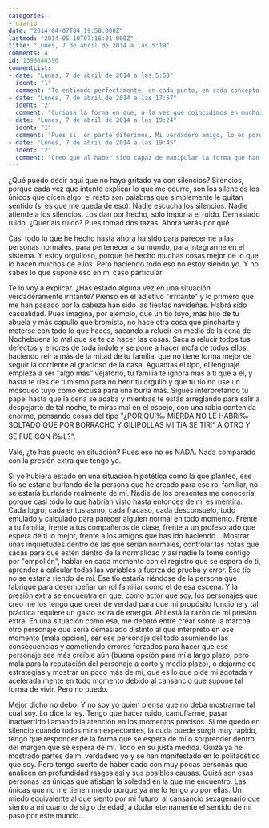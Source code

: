 ```yaml
---
categories:
- diario
date: "2014-04-07T04:19:50.000Z"
lastmod: "2014-05-10T07:16:01.000Z"
title: "Lunes, 7 de abril de 2014 a las 5:19"
comments: 4
id: 1396844390
commentList:
- date: "Lunes, 7 de abril de 2014 a las 5:58"
  ident: "1"
  comment: "Te entiendo perfectamente, en cada punto, en cada concepto. Y comparto la posición, totalmente, con la diferencia del personaje. Toda mi vida mostré una forma de ser totalmente reservada, tímida, analizadora y distante. No soy exactamente esa persona, por lo menos no con las únicas dos personas que más me conocen (mi hermano y un gran gran amigo). Construí esa personalidad porque es muy fácil de realizar, simplemente me callo y sonrío a todos los chistes, a todas las bromas y listo. Tengo pasiones, tengo ideas, tengo sueños, pero no los muestro a los demás, simplemente porque no me importan los demás. Mi personalidad real no me estorba en el encubrimiento, porque simplemente todos me importan un pepino, el mundo entero, su pasado y su futuro. Lo único que me importa es MI futuro, el poder disfrutar de la única vida que tengo, el poder decir algún día \"bueno, que se caguen todos, ya disfrute de esto ¡adiós idiotas!\".  \n  \nEl problema radica en que para hacer eso necesito dinero, y para tener dinero necesito hacer algo que me lo dé, y que sea fácil. Por eso existe esa máscara, porque al mundo no le agradan las personas que, como yo, todos les son indiferentes, todos se pueden ir al demonio. Pero si le agradan las personas que por más defectos que tengan, supuestamente pueden hacer algo productivo por el mundo, porque son inteligentes, amables y con capacidades por arriba de lo normal. No es que no tenga algunas de esas capacidades, pero mi visión real del mundo opacaría totalmente eso si se conociera.  \n  \nAsí que acá estoy, esperando a tener poder/dinero, para quitarme la máscara y disfrutar realmente de la vida. Pero eso no quita que de vez en cuando me junte con mi amigo (que no veo hace tiempo) y escuchemos música, nos fumemos unos porros y nos riamos de los idiotas que quieren ser alguien pero no tienen las capacidades de hacer nada más que comerse su religión, sus políticos y su ignorancia por toda su puta vida."
- date: "Lunes, 7 de abril de 2014 a las 17:57"
  ident: "2"
  comment: "Curiosa la forma en que, a la vez que coincidimos en muchos aspectos, diferimos ligeramente en otros. Por algunos de los movimientos que he hecho, he dado con una minoría de personas que reflexionan la realidad que ellos mismo representan desde prismas parecidos al mío. De esa minoría, es una pequeña parte más la que presenta una cualidad similar a la mía: la de eliminar el paso del tiempo como variable en las relaciones interpersonales. Casi nadie da importancia a los hechos fugaces, a un encuentro casual con otra persona con la que hablan solo 5 minutos. Quizá es porque no saben aprovechar ese tiempo, no saben ni les interesa aprender a exprimirlo para extraer la máxima cantidad de información posible. Y algunas veces no distingo si el iluso soy yo o lo es el personaje que interpreto, pero me desilusiona ser yo el único consciente de la química que algunas personas tienen conmigo y ver que les da igual, porque con un mes que transcurra, la película se ha rebobinado y hay que volver a grabarla. Yo dejo todo en pause. Creo que son solo 2, quizá 3 personas las que presentan esa misma habilidad para dejar en pause y no pulsar el stop. Personas que verdaderamente muestran interés. Quizá es en este rasgo en el que más diferimos y coincidimos tú y yo, es extraño, porque a mí me importa el mundo, creo que si no existe un lugar para mí, lo puedo crear. Pero estoy agotado, exhausto de no ser yo, de tenerme encerrado en el sótano, trayéndome a mí mismo alguna nueva distracción a mi subconsciente mientras sigo con la máscara de hierro puesta. Es como si de cara al público pareciera tener 24 años naturales, pero cuando muestro ciertas peculiaridades a modo de prueba y error, las respuestas que con más frecuencia he recibido han sido: \"eres demasiado joven para pensar y hablar así\", \"a tu edad tendrías que tener más ganas de vivir la vida y divertirte\".  \n  \nMis verdaderos amigos son los que saben que les miento descaradamente y siguen cerca de mí... Será porque no se aburren. xDDD"
- date: "Lunes, 7 de abril de 2014 a las 19:24"
  ident: "1"
  comment: "Pues si, en parte diferimos. Mi verdadero amigo, lo es porque compartimos muchos intereses, nuestra forma de ser, de pensar. Los demás pueden llegar a ser \"amigos\". Tienen cosas que me interesan y de las cuales podemos llegar a compartir, pero nunca llegan a llenarme. No es que no disfrute charlar con ellos, tomar mate, o jugar a algo, es que simplemente esas situaciones las disfruto en ese momento, pero después me queda la sensación \"fue pasable, pero esto no da para largo plazo\".  \n  \nNo tengo nada en contra del mundo, nada en contra de los demás, simplemente no me importa lo suficiente. Eso no quita que prefiero cuidar las relaciones y el medioambiente, en algún lugar y con alguien tengo que vivir, pero si sabría que no tengo futuro, que voy a vivir poco, pues que se pudran, para que gastar esfuerzo en algo que no me va a afectar después de muerto. Lo que me ataja a quedarme acá y cuidar lo que puedo cuidar es que existe una mínima posibilidad de que no muera, de que alguien invente la forma de vivir para siempre, o que pueda pasar mi cerebro o mi conciencia y mi memoria a algo inmortal. Si no fuera por ello, que sentido tendría hacer algo en la vida, más que disfrutarla a gusto. Para que hacer algo que no podré disfrutar. Porque no importa cuantas cosas se hagan, el muerto no se lleva nada porque no va a ningún lugar, ni tampoco vive en la memoria de los demás, eso solo lo disfrutan/padecen los vivos.  \n  \nLo de \"eres demasiado joven para pensar y hablar así\" lo dicen porque están adoctrinados a pensar de acuerdo a la \"madures\" que le asigna la sociedad. Yo no me guío por esas reglas, en cada momento pienso como si fuera viejo, disfruto como los 22 años que tengo e imagino como un chico. En mi cabeza yo hago lo que quiero y nadie tiene ni el derecho ni la capacidad de llegar a la conclusión \"lo estás haciendo mal, no pienses así\".  \n  \nAfloja tu máscara, al que le gusta bienvenido sea, pero al que no, que te importa, es un pensamiento que vive en sus mentes y no en la tuya."
- date: "Lunes, 7 de abril de 2014 a las 19:45"
  ident: "2"
  comment: "Creo que al haber sido capaz de manipular la forma que han tenido los demás de percibir la realidad cuando yo he estado cerca, me siento dueño de varios pensamientos que pueden vivir en la mente de los demás. Sí, los considero solo el sustento biológico sobre el que he experimentado y dicho sustento ha mostrado la respuesta que yo buscaba. Los psicólogos dicen que esto es una falacia, un sesgo cognitivo, falsa causalidad. Pero eso solo lo dicen para estandarizarnos, si niegan que yo tenga a varias personas en la palma de mi mano es porque nunca tuvieron espíritu crítico y han adquirido el criterio que el sistema normalmente prefiere implantar sobre los especialistas de la mente. Está todo pensado, yo solo me adelanto a los acontecimientos, no doy nada por hecho, aunque dedico la mayor parte del tiempo a fingir que lo hago y en ocasiones lo acabo haciendo de verdad por la inercia a la que yo mismo me someto. Noto cómo con cada año que pasa funciono peor de la forma que lo he hecho hasta ahora. La razón me pide aire.  \n  \n¿Puedes creer que incluso careciendo de interés sexual por nadie me he llegado a obligar a buscar la inmortalidad teniendo descendencia? Casi llego a forzarme a tener hijos por una motivación puramente racional, haciendo copias de mi ADN y mezclándolas con las de una mujer que se pareciera lo máximo posible a mí. Menos mal que al final desistí en aquel intento. No sé (en realidad sí sé) cómo me las he apañado para conseguir tener amantes, pero lo he hecho mejor que muchos ineptos que rondan por ahí, jajaja... Y he elegido muy bien, no pensé que encontraría mujeres con tales características. De hecho, la última hasta perseguía lo mismo que yo, pero su manera habría sido tener los hijos y largarse con ellos... No, esa idea no me gustaba. Si tuviera hijos y no los educo yo, no estaría dejando aquí de mí todo lo que me gustaría antes de morirme. Pero ya digo, he abandonado la búsqueda para ese \"proyecto\", creo que es lo que más me ha agotado hasta ahora."
---
```


¿Qué puedo decir aquí que no haya gritado ya con silencios? Silencios, porque cada vez que intento explicar lo que me ocurre, son los silencios los únicos que dicen algo, el resto son palabras que simplemente le quitan sentido (si es que me queda de eso). Nadie escucha los silencios. Nadie atiende a los silencios. Los dan por hecho, solo importa el ruido. Demasiado ruido. ¿Queríais ruido? Pues tomad dos tazas. Ahora verás por qué.  
  
Casi todo lo que he hecho hasta ahora ha sido para parecerme a las personas normales, para pertenecer a su mundo, para integrarme en el sistema. Y estoy orgulloso, porque he hecho muchas cosas mejor de lo que lo hacen muchos de ellos. Pero haciendo todo eso no estoy siendo yo. Y no sabes lo que supone eso en mi caso particular.  
  
Te lo voy a explicar. ¿Has estado alguna vez en una situación verdaderamente irritante? Pienso en el adjetivo "irritante" y lo primero que me han pasado por la cabeza han sido las fiestas navideñas. Habrá sido casualidad. Pues imagina, por ejemplo, que un tío tuyo, más hijo de tu abuela y más capullo que bromista, no hace otra cosa que pincharte y meterse con todo lo que haces, sacando a relucir en medio de la cena de Nochebuena lo mal que se te da hacer las cosas. Saca a relucir todos tus defectos y errores de toda índole y se pone a hacer mofa de todos ellos, haciendo reír a más de la mitad de tu familia, que no tiene forma mejor de seguir la corriente al gracioso de la casa. Aguantas el tipo, el lenguaje empieza a ser "algo más" vejatorio, tu familia te ignora más a ti que a él, y hasta te ríes de ti mismo para no herir tu orgullo y que tu tío no use un mosqueo tuyo como excusa para una burla más. Sigues interpretando tu papel hasta que la cena se acaba y mientras te estás arreglando para salir a despejarte de tal noche, te miras mal en el espejo, con una rabia contenida enorme, pensando cosas del tipo "¿POR QUí‰ MIERDA NO LE HABRí‰ SOLTADO QUE POR BORRACHO Y GILIPOLLAS MI TíA SE TIRí“ A OTRO Y SE FUE CON í‰L?".  
  
Vale, ¿te has puesto en situación? Pues eso no es NADA. Nada comparado con la presión extra que tengo yo.  
  
Si yo hubiera estado en una situación hipotética como la que planteo, ese tío se estaría burlando de la persona que he creado para ese rol familiar, no se estaría burlando realmente de mí. Nadie de los presentes me conocería, porque casi todo lo que habrían visto hasta entonces de mí es mentira. Cada logro, cada entusiasmo, cada fracaso, cada desconsuelo, todo emulado y calculado para parecer alguien normal en todo momento. Frente a tu familia, frente a tus compañeros de clase, frente a un profesorado que espera de ti lo mejor, frente a los amigos que has ido haciendo... Mostrar unas inquietudes dentro de las que serían normales, controlar las notas que sacas para que estén dentro de la normalidad y así nadie la tome contigo por "empollón", hablar en cada momento con el registro que se espera de ti, aprender a calcular todas las variables a fuerza de prueba y error. Ese tío no se estaría riendo de mí. Ese tío estaría riéndose de la persona que fabriqué para desempeñar un rol familiar como el de esa escena. Y la presión extra se encuentra en que, como actor que soy, los personajes que creo me los tengo que creer de verdad para que mi propósito funcione y tal práctica requiere un gasto extra de energía. Ahí está la razón de mi presión extra. En una situación como esa, me debato entre crear sobre la marcha otro personaje que sería demasiado distinto al que interpreto en ese momento (mala opción), ser ese personaje del todo asumiendo las consecuencias y cometiendo errores forzados para hacer que ese personaje sea más creíble aún (buena opción para mí a largo plazo, pero mala para la reputación del personaje a corto y medio plazo), o dejarme de estrategias y mostrar un poco más de mí, que es lo que pide mi agotada y acelerada mente en todo momento debido al cansancio que supone tal forma de vivir. Pero no puedo.  
  
Mejor dicho no debo. Y no soy yo quien piensa que no deba mostrarme tal cual soy. Lo dice la ley. Tengo que hacer ruido, camuflarme, pasar inadvertido llamando la atención en los momentos precisos. Si me quedo en silencio cuando todos miran expectantes, la duda puede surgir muy rápido, tengo que responder de la forma que se espera de mí o sorprender dentro del margen que se espera de mí. Todo en su justa medida. Quizá ya he mostrado partes de mi verdadero yo y se han manifestado en lo polifacético que soy. Pero tengo suerte de haber dado con muy pocas personas que analicen en profundidad rasgos así y sus posibles causas. Quizá son esas personas las únicas que atisban la soledad en la que me encuentro. Las únicas que no me tienen miedo porque ya me lo tengo yo por ellas. Un miedo equivalente al que siento por mi futuro, al cansancio sexagenario que siento a mi cuarto de siglo de edad, a dudar eternamente el sentido de mi paso por este mundo...